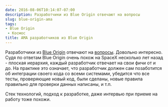 ```yaml
---
date: 2016-08-06T10:14:07-07:00
description: Разработчики из Blue Origin отвечают на вопросы
slug: blue-origin-ama
tags:
- Blue Origin
 - Космос
title: AMA разработчиков из Blue Origin
---
```


Разработчики из [Blue Origin](https://www.blueorigin.com/) отвечают на
[вопросы](https://www.reddit.com/r/IAmA/comments/4wb6up/we_are_blue_origin_software_engineers_we_build/).
Довольно интересно. Судя по ответам Blue Origin очень похож на SpaceX несколько
лет назад - плоская иерархия, каждый разработчик отвечает на свои фичи от и до.
На практике это означает, что разработчик должен сам позаботится об интеграции
своего кода со всеми системами, убедится что все тесты, проверяющие новый код,
были сделаны, новые правила правильно для проверки данных написаны, и т.п.

Стек технологий, подход к разработке, даже интервью при приеме на работу тоже
похожи.

<!--more-->

